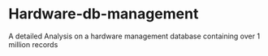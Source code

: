 # Hardware-db-management
A detailed Analysis on a hardware management database containing over 1 million records
